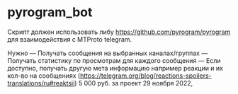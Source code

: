 # pyrogram_bot
Скрипт должен использовать либу https://github.com/pyrogram/pyrogram для взаимодействия с MTProto telegram.

Нужно
— Получать сообщения на выбранных каналах/группах
— Получать статистику по просмотрам для каждого сообщения
— Если доступно, получать другую мета информацию например реакции и их кол-во на сообщениях (https://telegram.org/blog/reactions-spoilers-translations/ru#reaktsii)
5 000 руб. за проект
29 ноября 2022,
